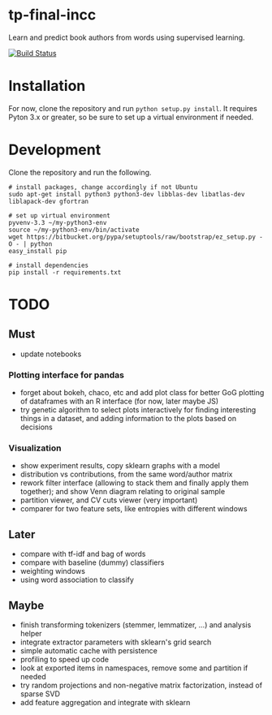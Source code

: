 tp-final-incc
=============

Learn and predict book authors from words using supervised learning.

[![Build Status](https://travis-ci.org/alepulver/tp-final-incc.png)](https://travis-ci.org/alepulver/tp-final-incc)

# Installation

For now, clone the repository and run `python setup.py install`. It requires Pyton 3.x or greater, so be sure to set up a virtual environment if needed.

# Development

Clone the repository and run the following.

```
# install packages, change accordingly if not Ubuntu
sudo apt-get install python3 python3-dev libblas-dev libatlas-dev liblapack-dev gfortran

# set up virtual environment
pyvenv-3.3 ~/my-python3-env
source ~/my-python3-env/bin/activate
wget https://bitbucket.org/pypa/setuptools/raw/bootstrap/ez_setup.py -O - | python
easy_install pip

# install dependencies
pip install -r requirements.txt
```

# TODO

## Must

- update notebooks

### Plotting interface for pandas

- forget about bokeh, chaco, etc and add plot class for better GoG plotting of dataframes with an R interface (for now, later maybe JS)
- try genetic algorithm to select plots interactively for finding interesting things in a dataset, and adding information to the plots based on decisions

### Visualization

- show experiment results, copy sklearn graphs with a model
- distribution vs contributions, from the same word/author matrix
- rework filter interface (allowing to stack them and finally apply them together); and show Venn diagram relating to original sample
- partition viewer, and CV cuts viewer (very important)
- comparer for two feature sets, like entropies with different windows

## Later

- compare with tf-idf and bag of words
- compare with baseline (dummy) classifiers
- weighting windows
- using word association to classify

## Maybe
- finish transforming tokenizers (stemmer, lemmatizer, ...) and analysis helper
- integrate extractor parameters with sklearn's grid search
- simple automatic cache with persistence
- profiling to speed up code
- look at exported items in namespaces, remove some and partition if needed
- try random projections and non-negative matrix factorization, instead of sparse SVD
- add feature aggregation and integrate with sklearn